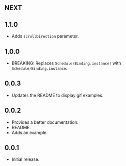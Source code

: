 ## NEXT

## 1.1.0

- Adds `scrollDirection` parameter.

## 1.0.0

- BREAKING: Replaces `SchedulerBinding.instance!` with `SchedulerBinding.instance`.

## 0.0.3

- Updates the README to display gif examples.

## 0.0.2

- Provides a better documentation.
- README.
- Adds an example.

## 0.0.1

- Initial release.
